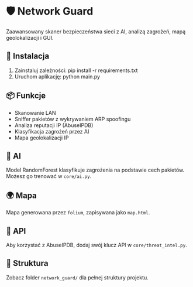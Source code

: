 # 🛡️ Network Guard

Zaawansowany skaner bezpieczeństwa sieci z AI, analizą zagrożeń, mapą geolokalizacji i GUI.

## 🔧 Instalacja

1. Zainstaluj zależności:
   pip install -r requirements.txt
2. Uruchom aplikację:
  python main.py


## 📦 Funkcje

- Skanowanie LAN
- Sniffer pakietów z wykrywaniem ARP spoofingu
- Analiza reputacji IP (AbuseIPDB)
- Klasyfikacja zagrożeń przez AI
- Mapa geolokalizacji IP

## 🧠 AI

Model RandomForest klasyfikuje zagrożenia na podstawie cech pakietów. Możesz go trenować w `core/ai.py`.

## 🌍 Mapa

Mapa generowana przez `folium`, zapisywana jako `map.html`.

## 🔐 API

Aby korzystać z AbuseIPDB, dodaj swój klucz API w `core/threat_intel.py`.

## 📂 Struktura

Zobacz folder `network_guard/` dla pełnej struktury projektu.
